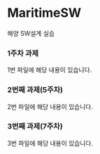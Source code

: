 # MaritimeSW
해양 SW설계 실습

### 1주차 과제
1번 파일에 해당 내용이 있습니다.

### 2번째 과제(5주차)
2번 파일에 해당 내용이 있습니다.

### 3번째 과제(7주차)
3번 파일에 해당 내용이 있습니다.

